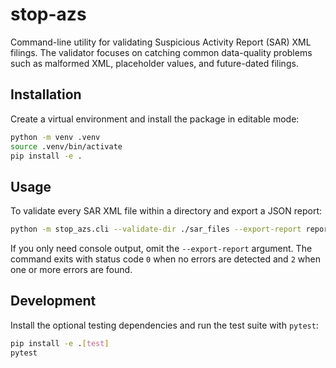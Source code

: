 # stop-azs

Command-line utility for validating Suspicious Activity Report (SAR) XML filings. The
validator focuses on catching common data-quality problems such as malformed XML,
placeholder values, and future-dated filings.

## Installation

Create a virtual environment and install the package in editable mode:

```bash
python -m venv .venv
source .venv/bin/activate
pip install -e .
```

## Usage

To validate every SAR XML file within a directory and export a JSON report:

```bash
python -m stop_azs.cli --validate-dir ./sar_files --export-report report.json
```

If you only need console output, omit the `--export-report` argument. The command exits with
status code `0` when no errors are detected and `2` when one or more errors are found.

## Development

Install the optional testing dependencies and run the test suite with `pytest`:

```bash
pip install -e .[test]
pytest
```
